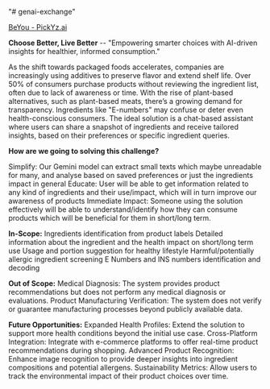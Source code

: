 "# genai-exchange" 

[BeYou - PickYz.ai](https://pickyz-dot-genai-exchange-2892.el.r.appspot.com/)

**Choose Better, Live Better** -- "Empowering smarter choices with AI-driven insights for healthier, informed consumption."

As the shift towards packaged foods accelerates, companies are increasingly using additives to preserve flavor and extend shelf life. Over 50% of consumers purchase products without reviewing the ingredient list, often due to lack of awareness or time. With the rise of plant-based alternatives, such as plant-based meats, there’s a growing demand for transparency. Ingredients like "E-numbers" may confuse or deter even health-conscious consumers. The ideal solution is a chat-based assistant where users can share a snapshot of ingredients and receive tailored insights, based on their preferences or specific ingredient queries.

****How are we going to solving this challenge?****

Simplify: Our Gemini model can extract small texts which maybe unreadable for many, and analyse based on saved preferences or just the ingredients impact in general
Educate: User will be able to get information related to any kind of ingredients and their use/impact, which will in turn improve our awareness of products
Immediate Impact: Someone using the solution effectively will be able to understand/identify how they can consume products which will be beneficial for them in short/long term.

****In-Scope:****
Ingredients identification from product labels
Detailed information about the ingredient and the health impact on short/long term use
Usage and portion suggestion for healthy lifestyle
Harmful/potentially allergic ingredient screening
E Numbers and INS numbers identification and decoding

****Out of Scope:****
Medical Diagnosis: The system provides product recommendations but does not perform any medical diagnosis or evaluations.
Product Manufacturing Verification: The system does not verify or guarantee manufacturing processes beyond publicly available data.

****Future Opportunities:****
Expanded Health Profiles: Extend the solution to support more health conditions beyond the initial use case.
Cross-Platform Integration: Integrate with e-commerce platforms to offer real-time product recommendations during shopping.
Advanced Product Recognition: Enhance image recognition to provide deeper insights into ingredient compositions and potential allergens.
Sustainability Metrics: Allow users to track the environmental impact of their product choices over time.
